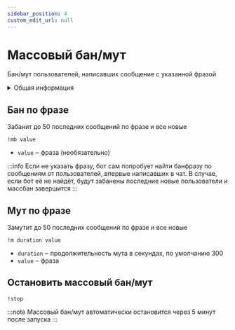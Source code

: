 ```yaml
---
sidebar_position: 4
custom_edit_url: null
---
```


# Массовый бан/мут

Бан/мут пользователей, написавших сообщение с указанной фразой

<details>
  <summary>Общая информация</summary>
  <ul>
    <li><b>Название:</b> mb</li>
    <li><b>Элиасы:</b> mt, m</li>
    <li><b>Кулдаун:</b> общий 60 секунд</li>
    <li><a href="https://github.com/Relanit/ModBoty/blob/master/ModBoty/cogs/massban.py"><b>Исходный код</b></a></li>
  </ul>
</details>

## Бан по фразе

Забанит до 50 последних сообщений по фразе и все новые

`!mb value`
- `value` ‒ фраза (необязательно)

:::info
Если не указать фразу, бот сам попробует  найти банфразу по сообщениям от пользователей, впервые написавших в чат. В случае, если бот её не найдёт, будут забанены последние новые пользователи и массбан завершится
:::

## Мут по фразе
Замутит до 50 последних сообщений по фразе и все новые

`!m duration value`
- `duration` ‒ продолжительность мута в секундах, по умолчанию 300
- `value` ‒ фраза

## Остановить массовый бан/мут
`!stop`

:::note
Массовый бан/мут автоматически остановится через 5 минут после запуска
:::